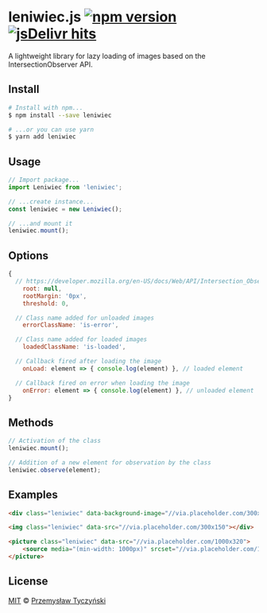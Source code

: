 # leniwiec.js [![npm version](https://badge.fury.io/js/leniwiec.svg)](https://badge.fury.io/js/leniwiec) [![jsDelivr hits](https://badgen.net/jsdelivr/hits/npm/leniwiec)](https://www.jsdelivr.com/package/npm/leniwiec)

A lightweight library for lazy loading of images based on the IntersectionObserver API.

## Install

```sh
# Install with npm...
$ npm install --save leniwiec

# ...or you can use yarn
$ yarn add leniwiec
```

## Usage
```javascript
// Import package...
import Leniwiec from 'leniwiec';

// ...create instance...
const leniwiec = new Leniwiec();

// ...and mount it
leniwiec.mount();
```

## Options

```javascript
{
  // https://developer.mozilla.org/en-US/docs/Web/API/Intersection_Observer_API
	root: null,
	rootMargin: '0px',
	threshold: 0,

  // Class name added for unloaded images
	errorClassName: 'is-error',

  // Class name added for loaded images
	loadedClassName: 'is-loaded',

  // Callback fired after loading the image
	onLoad: element => { console.log(element) }, // loaded element

  // Callback fired on error when loading the image
	onError: element => { console.log(element) }, // unloaded element
}
```

## Methods

```javascript
// Activation of the class
leniwiec.mount();

// Addition of a new element for observation by the class
leniwiec.observe(element);
```

## Examples

```html
<div class="leniwiec" data-background-image="//via.placeholder.com/300x150"></div>

<img class="leniwiec" data-src="//via.placeholder.com/300x150"></div>

<picture class="leniwiec" data-src="//via.placeholder.com/1000x320">
	<source media="(min-width: 1000px)" srcset="//via.placeholder.com/1000x1000" />
</picture>
```

## License

[MIT](LICENSE) © [Przemysław Tyczyński](https://tyczynski.pl)
